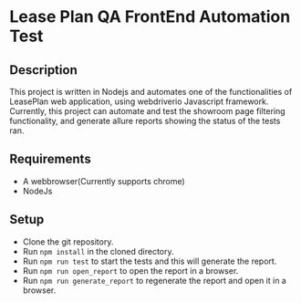 # Lease Plan QA FrontEnd Automation Test
## Description
This project is written in Nodejs and automates one of the functionalities of LeasePlan web application, using webdriverio Javascript framework.
Currently, this project can automate and test the showroom page filtering functionality, and generate allure reports showing the status of the tests ran.

## Requirements
* A webbrowser(Currently supports chrome)
* NodeJs

## Setup
* Clone the git repository.
* Run `npm install` in the cloned directory.
* Run `npm run test` to start the tests and this will generate the report.
* Run `npm run open_report` to open the report in a browser.
* Run `npm run generate_report` to regenerate the report and open it in a browser.
